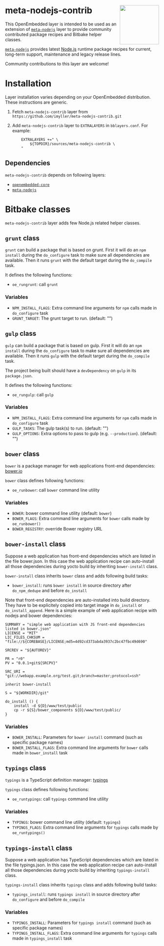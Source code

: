 meta-nodejs-contrib <img src="https://github.com/nodejs/nodejs.org/raw/master/static/images/logos/nodejs-new-black.png" width="128" align="right">
====================

This OpenEmbedded layer is intended to be used as an extension of [`meta-nodejs`](http://layers.openembedded.org/layerindex/branch/master/layer/meta-nodejs/) layer to provide community contributed package recipes and Bitbake helper classes.

[`meta-nodejs`](http://layers.openembedded.org/layerindex/branch/master/layer/meta-nodejs/) provides latest [Node.js](https://nodejs.org/ "Node.js") runtime package recipes for current, long-term support, maintenance and legacy release lines.

Community contributions to this layer are welcome!

Installation
============

Layer installation varies depending on your OpenEmbedded distribution. These instructions are generic.

1. Fetch `meta-nodejs-contrib` layer from `https://github.com/imyller/meta-nodejs-contrib.git`
	
2. Add `meta-nodejs-contrib` layer to `EXTRALAYERS` in `bblayers.conf`. For example:

	```bitbake
		EXTRALAYERS +=" \
			${TOPDIR}/sources/meta-nodejs-contrib \
		"
	```
	
## Dependencies

`meta-nodejs-contrib` depends on following layers:

 * [`openembedded-core`](http://layers.openembedded.org/layerindex/branch/master/layer/openembedded-core/)
 * [`meta-nodejs`](http://layers.openembedded.org/layerindex/branch/master/layer/meta-nodejs/)

Bitbake classes 
===============

`meta-nodejs-contrib` layer adds few Node.js related helper classes.

## `grunt` class

`grunt` can build a package that is based on grunt.
First it will do an `npm install` during the `do_configure` task to make sure all
dependencies are available.
Then it runs `grunt` with the default target during the `do_compile` task.

It defines the following functions:

  * `oe_rungrunt`: call `grunt`

### Variables

* `NPM_INSTALL_FLAGS`: Extra command line arguments for `npm` calls made in `do_configure` task
* `GRUNT_TARGET`: The grunt target to run. (default: "")

## `gulp` class

`gulp` can build a package that is based on gulp.
First it will do an `npm install` during the `do_configure` task to make sure all
dependencies are available.
Then it runs `gulp` with the default target during the `do_compile` task.

The project being built should have a `devDependency` on `gulp` in its `package.json`.

It defines the following functions:

  * `oe_rungulp`: call `gulp`

### Variables

* `NPM_INSTALL_FLAGS`: Extra command line arguments for `npm` calls made in `do_configure` task
* `GULP_TASKS`: The gulp task(s) to run. (default: "")
* `GULP_OPTIONS`: Extra options to pass to gulp (e.g. `--production`). (default: "")

## `bower` class

`bower` is a package manager for web applications front-end dependencies: [bower.io](http://bower.io/ "bower.io")

`bower` class defines following functions:
 
  * `oe_runbower`: call `bower` command line utility
  
### Variables

 * `BOWER`: bower command line utility (default: `bower`)
 * `BOWER_FLAGS`: Extra command line arguments for `bower` calls made by `oe_runbower()`
 * `BOWER_REGISTRY`: override Bower registry URL 
 
## `bower-install` class

Suppose a web application has front-end dependencies which are listed in the file
bower.json. In this case the web application recipe can auto-install all those
dependencies during yocto build by inheriting `bower-install` class.

`bower-install` class inherits `bower` class and adds following build tasks:

  * `bower_install`: runs `bower install` in source directory after `do_npm_dedupe` and before `do_install`

Note that front-end dependencies are auto-installed into build directory. They have to be
explicitely copied into target image in `do_install` or `do_install_append`. Here is a
simple example of web application recipe with nodejs and bower dependencies:

```bitbake
SUMMARY = "simple web application with JS front-end dependencies listed in bower.json"
LICENSE = "MIT"
LIC_FILES_CHKSUM = "file://${COREBASE}/LICENSE;md5=4d92cd373abda3937c2bc47fbc49d690"

SRCREV = "${AUTOREV}"

PR = "r0"
PV = "0.0.1+git${SRCPV}"

SRC_URI = "git://webapp.example.org/test.git;branch=master;protocol=ssh"

inherit bower-install

S = "${WORKDIR}/git"

do_install () {
	install -d ${D}/www/test/public
	cp -r ${S}/bower_components ${D}/www/test/public/
}

```

### Variables

 * `BOWER_INSTALL`: Parameters for `bower install` command (such as specific package names)
 * `BOWER_INSTALL_FLAGS`: Extra command line arguments for `bower` calls made in `bower_install` task 

## `typings` class

`typings` is a TypeScript definition manager: [typings](https://github.com/typings/typings/ "typings")

`typings` class defines following functions:
 
  * `oe_runtypings`: call `typings` command line utility
  
### Variables

 * `TYPINGS`: bower command line utility (default: `typings`)
 * `TYPINGS_FLAGS`: Extra command line arguments for `typings` calls made by `oe_runtypings()`

## `typings-install` class

Suppose a web application has TypeScript dependencies which are listed in the file
typings.json. In this case the web application recipe can auto-install all those
dependencies during yocto build by inheriting `typings-install` class.

`typings-install` class inherits `typings` class and adds following build tasks:

  * `typings_install`: runs `typings install` in source directory after `do_configure` and before `do_compile`

### Variables

 * `TYPINGS_INSTALL`: Parameters for `typings install` command (such as specific package names)
 * `TYPINGS_INSTALL_FLAGS`: Extra command line arguments for `typings` calls made in `typings_install` task 
